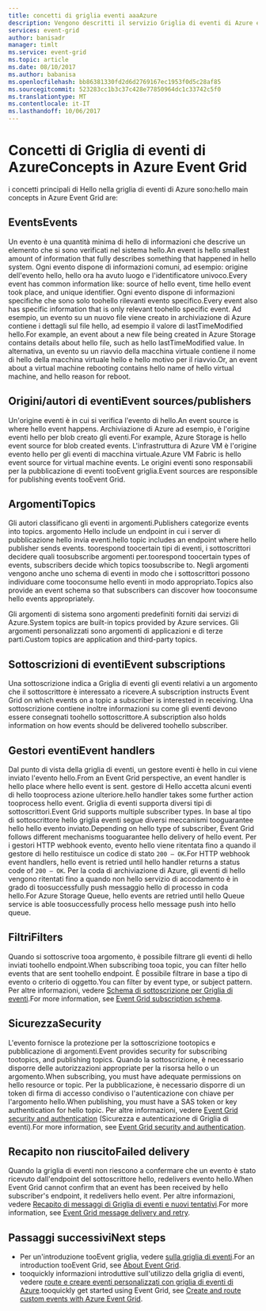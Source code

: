 ```yaml
---
title: concetti di griglia eventi aaaAzure
description: Vengono descritti il servizio Griglia di eventi di Azure e i concetti correlati. Vengono definiti diversi componenti chiave di Griglia di eventi.
services: event-grid
author: banisadr
manager: timlt
ms.service: event-grid
ms.topic: article
ms.date: 08/10/2017
ms.author: babanisa
ms.openlocfilehash: bb86381330fd2d6d2769167ec1953f0d5c28af85
ms.sourcegitcommit: 523283cc1b3c37c428e77850964dc1c33742c5f0
ms.translationtype: MT
ms.contentlocale: it-IT
ms.lasthandoff: 10/06/2017
---
```

# <a name="concepts-in-azure-event-grid"></a><span data-ttu-id="c465b-104">Concetti di Griglia di eventi di Azure</span><span class="sxs-lookup"><span data-stu-id="c465b-104">Concepts in Azure Event Grid</span></span>

<span data-ttu-id="c465b-105">i concetti principali di Hello nella griglia di eventi di Azure sono:</span><span class="sxs-lookup"><span data-stu-id="c465b-105">hello main concepts in Azure Event Grid are:</span></span>

## <a name="events"></a><span data-ttu-id="c465b-106">Events</span><span class="sxs-lookup"><span data-stu-id="c465b-106">Events</span></span>

<span data-ttu-id="c465b-107">Un evento è una quantità minima di hello di informazioni che descrive un elemento che si sono verificati nel sistema hello.</span><span class="sxs-lookup"><span data-stu-id="c465b-107">An event is hello smallest amount of information that fully describes something that happened in hello system.</span></span>  <span data-ttu-id="c465b-108">Ogni evento dispone di informazioni comuni, ad esempio: origine dell'evento hello, hello ora ha avuto luogo e l'identificatore univoco.</span><span class="sxs-lookup"><span data-stu-id="c465b-108">Every event has common information like: source of hello event, time hello event took place, and unique identifier.</span></span>  <span data-ttu-id="c465b-109">Ogni evento dispone di informazioni specifiche che sono solo toohello rilevanti evento specifico.</span><span class="sxs-lookup"><span data-stu-id="c465b-109">Every event also has specific information that is only relevant toohello specific event.</span></span> <span data-ttu-id="c465b-110">Ad esempio, un evento su un nuovo file viene creato in archiviazione di Azure contiene i dettagli sul file hello, ad esempio il valore di lastTimeModified hello.</span><span class="sxs-lookup"><span data-stu-id="c465b-110">For example, an event about a new file being created in Azure Storage contains details about hello file, such as hello lastTimeModified value.</span></span> <span data-ttu-id="c465b-111">In alternativa, un evento su un riavvio della macchina virtuale contiene il nome di hello della macchina virtuale hello e hello motivo per il riavvio.</span><span class="sxs-lookup"><span data-stu-id="c465b-111">Or, an event about a virtual machine rebooting contains hello name of hello virtual machine, and hello reason for reboot.</span></span>

## <a name="event-sourcespublishers"></a><span data-ttu-id="c465b-112">Origini/autori di eventi</span><span class="sxs-lookup"><span data-stu-id="c465b-112">Event sources/publishers</span></span>

<span data-ttu-id="c465b-113">Un'origine eventi è in cui si verifica l'evento di hello.</span><span class="sxs-lookup"><span data-stu-id="c465b-113">An event source is where hello event happens.</span></span> <span data-ttu-id="c465b-114">Archiviazione di Azure ad esempio, è l'origine eventi hello per blob creato gli eventi.</span><span class="sxs-lookup"><span data-stu-id="c465b-114">For example, Azure Storage is hello event source for blob created events.</span></span> <span data-ttu-id="c465b-115">L'infrastruttura di Azure VM è l'origine evento hello per gli eventi di macchina virtuale.</span><span class="sxs-lookup"><span data-stu-id="c465b-115">Azure VM Fabric is hello event source for virtual machine events.</span></span> <span data-ttu-id="c465b-116">Le origini eventi sono responsabili per la pubblicazione di eventi tooEvent griglia.</span><span class="sxs-lookup"><span data-stu-id="c465b-116">Event sources are responsible for publishing events tooEvent Grid.</span></span>

## <a name="topics"></a><span data-ttu-id="c465b-117">Argomenti</span><span class="sxs-lookup"><span data-stu-id="c465b-117">Topics</span></span>

<span data-ttu-id="c465b-118">Gli autori classificano gli eventi in argomenti.</span><span class="sxs-lookup"><span data-stu-id="c465b-118">Publishers categorize events into topics.</span></span> <span data-ttu-id="c465b-119">argomento Hello include un endpoint in cui i server di pubblicazione hello invia eventi.</span><span class="sxs-lookup"><span data-stu-id="c465b-119">hello topic includes an endpoint where hello publisher sends events.</span></span> <span data-ttu-id="c465b-120">toorespond toocertain tipi di eventi, i sottoscrittori decidere quali toosubscribe argomenti per.</span><span class="sxs-lookup"><span data-stu-id="c465b-120">toorespond toocertain types of events, subscribers decide which topics toosubscribe to.</span></span> <span data-ttu-id="c465b-121">Negli argomenti vengono anche uno schema di eventi in modo che i sottoscrittori possono individuare come tooconsume hello eventi in modo appropriato.</span><span class="sxs-lookup"><span data-stu-id="c465b-121">Topics also provide an event schema so that subscribers can discover how tooconsume hello events appropriately.</span></span>

<span data-ttu-id="c465b-122">Gli argomenti di sistema sono argomenti predefiniti forniti dai servizi di Azure.</span><span class="sxs-lookup"><span data-stu-id="c465b-122">System topics are built-in topics provided by Azure services.</span></span> <span data-ttu-id="c465b-123">Gli argomenti personalizzati sono argomenti di applicazioni e di terze parti.</span><span class="sxs-lookup"><span data-stu-id="c465b-123">Custom topics are application and third-party topics.</span></span>

## <a name="event-subscriptions"></a><span data-ttu-id="c465b-124">Sottoscrizioni di eventi</span><span class="sxs-lookup"><span data-stu-id="c465b-124">Event subscriptions</span></span>

<span data-ttu-id="c465b-125">Una sottoscrizione indica a Griglia di eventi gli eventi relativi a un argomento che il sottoscrittore è interessato a ricevere.</span><span class="sxs-lookup"><span data-stu-id="c465b-125">A subscription instructs Event Grid on which events on a topic a subscriber is interested in receiving.</span></span>  <span data-ttu-id="c465b-126">Una sottoscrizione contiene inoltre informazioni su come gli eventi devono essere consegnati toohello sottoscrittore.</span><span class="sxs-lookup"><span data-stu-id="c465b-126">A subscription also holds information on how events should be delivered toohello subscriber.</span></span>

## <a name="event-handlers"></a><span data-ttu-id="c465b-127">Gestori eventi</span><span class="sxs-lookup"><span data-stu-id="c465b-127">Event handlers</span></span>

<span data-ttu-id="c465b-128">Dal punto di vista della griglia di eventi, un gestore eventi è hello in cui viene inviato l'evento hello.</span><span class="sxs-lookup"><span data-stu-id="c465b-128">From an Event Grid perspective, an event handler is hello place where hello event is sent.</span></span> <span data-ttu-id="c465b-129">gestore di Hello accetta alcuni eventi di hello tooprocess azione ulteriore.</span><span class="sxs-lookup"><span data-stu-id="c465b-129">hello handler takes some further action tooprocess hello event.</span></span>  <span data-ttu-id="c465b-130">Griglia di eventi supporta diversi tipi di sottoscrittori.</span><span class="sxs-lookup"><span data-stu-id="c465b-130">Event Grid supports multiple subscriber types.</span></span> <span data-ttu-id="c465b-131">In base al tipo di sottoscrittore hello griglia eventi segue diversi meccanismi tooguarantee hello hello evento inviato.</span><span class="sxs-lookup"><span data-stu-id="c465b-131">Depending on hello type of subscriber, Event Grid follows different mechanisms tooguarantee hello delivery of hello event.</span></span>  <span data-ttu-id="c465b-132">Per i gestori HTTP webhook evento, evento hello viene ritentata fino a quando il gestore di hello restituisce un codice di stato `200 – OK`.</span><span class="sxs-lookup"><span data-stu-id="c465b-132">For HTTP webhook event handlers, hello event is retried until hello handler returns a status code of `200 – OK`.</span></span> <span data-ttu-id="c465b-133">Per la coda di archiviazione di Azure, gli eventi di hello vengono ritentati fino a quando non hello servizio di accodamento è in grado di toosuccessfully push messaggio hello di processo in coda hello.</span><span class="sxs-lookup"><span data-stu-id="c465b-133">For Azure Storage Queue, hello events are retried until hello Queue service is able toosuccessfully process hello message push into hello queue.</span></span>

## <a name="filters"></a><span data-ttu-id="c465b-134">Filtri</span><span class="sxs-lookup"><span data-stu-id="c465b-134">Filters</span></span>

<span data-ttu-id="c465b-135">Quando si sottoscrive tooa argomento, è possibile filtrare gli eventi di hello inviati toohello endpoint.</span><span class="sxs-lookup"><span data-stu-id="c465b-135">When subscribing tooa topic, you can filter hello events that are sent toohello endpoint.</span></span> <span data-ttu-id="c465b-136">È possibile filtrare in base a tipo di evento o criterio di oggetto.</span><span class="sxs-lookup"><span data-stu-id="c465b-136">You can filter by event type, or subject pattern.</span></span> <span data-ttu-id="c465b-137">Per altre informazioni, vedere [Schema di sottoscrizione per Griglia di eventi](subscription-creation-schema.md).</span><span class="sxs-lookup"><span data-stu-id="c465b-137">For more information, see [Event Grid subscription schema](subscription-creation-schema.md).</span></span>

## <a name="security"></a><span data-ttu-id="c465b-138">Sicurezza</span><span class="sxs-lookup"><span data-stu-id="c465b-138">Security</span></span>

<span data-ttu-id="c465b-139">L'evento fornisce la protezione per la sottoscrizione tootopics e pubblicazione di argomenti.</span><span class="sxs-lookup"><span data-stu-id="c465b-139">Event provides security for subscribing tootopics, and publishing topics.</span></span> <span data-ttu-id="c465b-140">Quando la sottoscrizione, è necessario disporre delle autorizzazioni appropriate per la risorsa hello o un argomento.</span><span class="sxs-lookup"><span data-stu-id="c465b-140">When subscribing, you must have adequate permissions on hello resource or topic.</span></span> <span data-ttu-id="c465b-141">Per la pubblicazione, è necessario disporre di un token di firma di accesso condiviso o l'autenticazione con chiave per l'argomento hello.</span><span class="sxs-lookup"><span data-stu-id="c465b-141">When publishing, you must have a SAS token or key authentication for hello topic.</span></span> <span data-ttu-id="c465b-142">Per altre informazioni, vedere [Event Grid security and authentication](security-authentication.md) (Sicurezza e autenticazione di Griglia di eventi).</span><span class="sxs-lookup"><span data-stu-id="c465b-142">For more information, see [Event Grid security and authentication](security-authentication.md).</span></span>

## <a name="failed-delivery"></a><span data-ttu-id="c465b-143">Recapito non riuscito</span><span class="sxs-lookup"><span data-stu-id="c465b-143">Failed delivery</span></span>

<span data-ttu-id="c465b-144">Quando la griglia di eventi non riescono a confermare che un evento è stato ricevuto dall'endpoint del sottoscrittore hello, redelivers evento hello.</span><span class="sxs-lookup"><span data-stu-id="c465b-144">When Event Grid cannot confirm that an event has been received by hello subscriber's endpoint, it redelivers hello event.</span></span> <span data-ttu-id="c465b-145">Per altre informazioni, vedere [Recapito di messaggi di Griglia di eventi e nuovi tentativi](delivery-and-retry.md).</span><span class="sxs-lookup"><span data-stu-id="c465b-145">For more information, see [Event Grid message delivery and retry](delivery-and-retry.md).</span></span>

## <a name="next-steps"></a><span data-ttu-id="c465b-146">Passaggi successivi</span><span class="sxs-lookup"><span data-stu-id="c465b-146">Next steps</span></span>

* <span data-ttu-id="c465b-147">Per un'introduzione tooEvent griglia, vedere [sulla griglia di eventi](overview.md).</span><span class="sxs-lookup"><span data-stu-id="c465b-147">For an introduction tooEvent Grid, see [About Event Grid](overview.md).</span></span>
* <span data-ttu-id="c465b-148">tooquickly informazioni introduttive sull'utilizzo della griglia di eventi, vedere [route e creare eventi personalizzati con griglia di eventi di Azure](custom-event-quickstart.md).</span><span class="sxs-lookup"><span data-stu-id="c465b-148">tooquickly get started using Event Grid, see [Create and route custom events with Azure Event Grid](custom-event-quickstart.md).</span></span>
